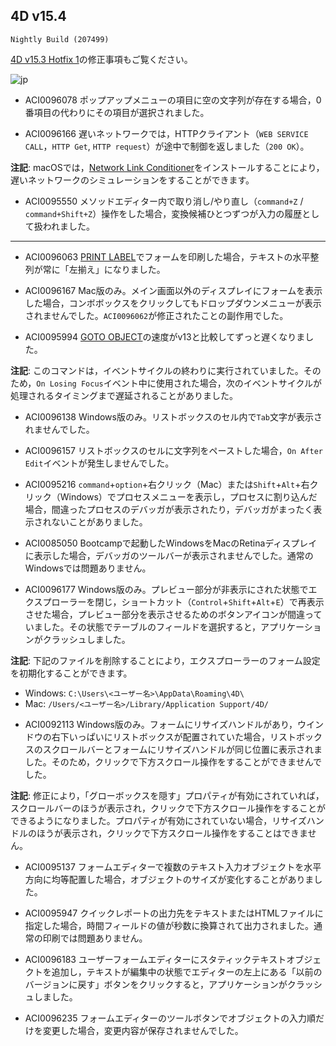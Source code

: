 4D v15.4 
---

``Nightly Build (207499)``

[4D v15.3 Hotfix 1](https://github.com/4D-JP/release-notes/tree/master/v15/15.3/hf1)の修正事項もご覧ください。

![jp](https://cloud.githubusercontent.com/assets/10509075/16182979/016305e0-36e7-11e6-816b-2335cc6f0abb.png)

* ACI0096078 ポップアップメニューの項目に空の文字列が存在する場合，0番項目の代わりにその項目が選択されました。

* ACI0096166 遅いネットワークでは，HTTPクライアント（``WEB SERVICE CALL``，``HTTP Get``, ``HTTP request``）が途中で制御を返しました（``200 OK``）。

**注記**: macOSでは，[Network Link Conditioner](https://developer.apple.com/download/more/)をインストールすることにより，遅いネットワークのシミュレーションをすることができます。

* ACI0095550 メソッドエディター内で取り消し/やり直し（``command+Z`` / ``command+Shift+Z``）操作をした場合，変換候補ひとつずつが入力の履歴として扱われました。

---

* ACI0096063 [PRINT LABEL](http://doc.4d.com/4dv15r/help/command/ja/page39.html)でフォームを印刷した場合，テキストの水平整列が常に「左揃え」になりました。

* ACI0096167 Mac版のみ。メイン画面以外のディスプレイにフォームを表示した場合，コンボボックスをクリックしてもドロップダウンメニューが表示されませんでした。``ACI0096062``が修正されたことの副作用でした。

* ACI0095994 [GOTO OBJECT](http://doc.4d.com/4dv15r/help/command/ja/page206.html)の速度がv13と比較してずっと遅くなりました。

**注記**: このコマンドは，イベントサイクルの終わりに実行されていました。そのため，``On Losing Focus``イベント中に使用された場合，次のイベントサイクルが処理されるタイミングまで遅延されることがありました。

* ACI0096138 Windows版のみ。リストボックスのセル内で``Tab``文字が表示されませんでした。

* ACI0096157 リストボックスのセルに文字列をペーストした場合，``On After Edit``イベントが発生しませんでした。

* ACI0095216 ``command``+``option``+右クリック（Mac）または``Shift``+``Alt``+右クリック（Windows）でプロセスメニューを表示し，プロセスに割り込んだ場合，間違ったプロセスのデバッガが表示されたり，デバッガがまったく表示されないことがありました。

* ACI0085050 Bootcampで起動したWindowsをMacのRetinaディスプレイに表示した場合，デバッガのツールバーが表示されませんでした。通常のWindowsでは問題ありません。

* ACI0096177 Windows版のみ。プレビュー部分が非表示にされた状態でエクスプローラーを閉じ，ショートカット（``Control``+``Shift``+``Alt``+``E``）で再表示させた場合，プレビュー部分を表示させるためのボタンアイコンが間違っていました。その状態でテーブルのフィールドを選択すると，アプリケーションがクラッシュしました。

**注記**: 下記のファイルを削除することにより，エクスプローラーのフォーム設定を初期化することができます。

- Windows: ``C:\Users\<ユーザー名>\AppData\Roaming\4D\``
- Mac: ``/Users/<ユーザー名>/Library/Application Support/4D/``

* ACI0092113 Windows版のみ。フォームにリサイズハンドルがあり，ウインドウの右下いっぱいにリストボックスが配置されていた場合，リストボックスのスクロールバーとフォームにリサイズハンドルが同じ位置に表示されました。そのため，クリックで下方スクロール操作をすることができませんでした。

**注記**: 修正により，「グローボックスを隠す」プロパティが有効にされていれば，スクロールバーのほうが表示され，クリックで下方スクロール操作をすることができるようになりました。プロパティが有効にされていない場合，リサイズハンドルのほうが表示され，クリックで下方スクロール操作をすることはできません。

* ACI0095137 フォームエディターで複数のテキスト入力オブジェクトを水平方向に均等配置した場合，オブジェクトのサイズが変化することがありました。

* ACI0095947 クイックレポートの出力先をテキストまたはHTMLファイルに指定した場合，時間フィールドの値が秒数に換算されて出力されました。通常の印刷では問題ありません。

* ACI0096183 ユーザーフォームエディターにスタティックテキストオブジェクトを追加し，テキストが編集中の状態でエディターの左上にある「以前のバージョンに戻す」ボタンをクリックすると，アプリケーションがクラッシュしました。

* ACI0096235 フォームエディターのツールボタンでオブジェクトの入力順だけを変更した場合，変更内容が保存されませんでした。
